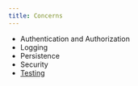 ```yaml
---
title: Concerns
---
```

* Authentication and Authorization
* Logging
* Persistence
* Security
* [Testing](Testing)